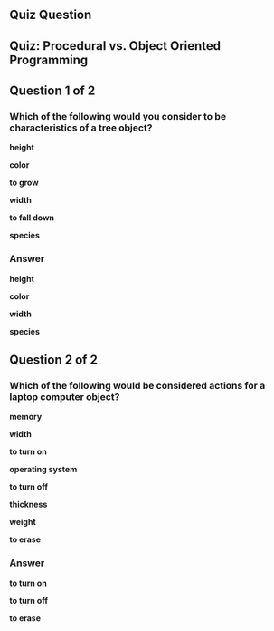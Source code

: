## Quiz Question

## Quiz: Procedural vs. Object Oriented Programming

## Question 1 of 2

### Which of the following would you consider to be characteristics of a tree object?

**height**

**color**

**to grow**

**width**

**to fall down**

**species**

### Answer

**height**

**color**

**width**

**species**

## Question 2 of 2

### Which of the following would be considered actions for a laptop computer object?

**memory**

**width**

**to turn on**

**operating system**

**to turn off**

**thickness**

**weight**

**to erase**

### Answer

**to turn on**

**to turn off**

**to erase**
